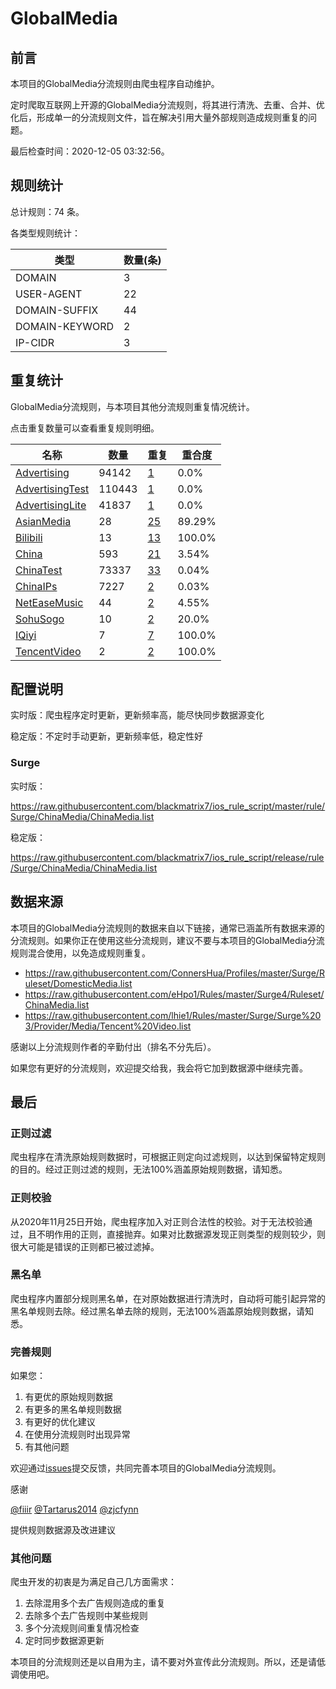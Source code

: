 # GlobalMedia

## 前言

本项目的GlobalMedia分流规则由爬虫程序自动维护。

定时爬取互联网上开源的GlobalMedia分流规则，将其进行清洗、去重、合并、优化后，形成单一的分流规则文件，旨在解决引用大量外部规则造成规则重复的问题。




最后检查时间：2020-12-05 03:32:56。

## 规则统计

总计规则：74 条。

各类型规则统计：

| 类型 | 数量(条) |
| ---- | ---- |
| DOMAIN | 3 |
| USER-AGENT | 22 |
| DOMAIN-SUFFIX | 44 |
| DOMAIN-KEYWORD | 2 |
| IP-CIDR | 3 |
## 重复统计

GlobalMedia分流规则，与本项目其他分流规则重复情况统计。

点击重复数量可以查看重复规则明细。

| 名称 | 数量 | 重复 | 重合度 |
| ---- | ---- | ---- | ------ |
|  [Advertising](https://github.com/blackmatrix7/ios_rule_script/tree/master/rule/Surge/Advertising)    | 94142   | [1](https://github.com/blackmatrix7/ios_rule_script/tree/master/rule/Surge/ChinaMedia/Repeat.list)   |   0.0% |
|  [AdvertisingTest](https://github.com/blackmatrix7/ios_rule_script/tree/master/rule/Surge/AdvertisingTest)    | 110443   | [1](https://github.com/blackmatrix7/ios_rule_script/tree/master/rule/Surge/ChinaMedia/Repeat.list)   |   0.0% |
|  [AdvertisingLite](https://github.com/blackmatrix7/ios_rule_script/tree/master/rule/Surge/AdvertisingLite)    | 41837   | [1](https://github.com/blackmatrix7/ios_rule_script/tree/master/rule/Surge/ChinaMedia/Repeat.list)   |   0.0% |
|  [AsianMedia](https://github.com/blackmatrix7/ios_rule_script/tree/master/rule/Surge/AsianMedia)    | 28   | [25](https://github.com/blackmatrix7/ios_rule_script/tree/master/rule/Surge/ChinaMedia/Repeat.list)   |   89.29% |
|  [Bilibili](https://github.com/blackmatrix7/ios_rule_script/tree/master/rule/Surge/Bilibili)    | 13   | [13](https://github.com/blackmatrix7/ios_rule_script/tree/master/rule/Surge/ChinaMedia/Repeat.list)   |   100.0% |
|  [China](https://github.com/blackmatrix7/ios_rule_script/tree/master/rule/Surge/China)    | 593   | [21](https://github.com/blackmatrix7/ios_rule_script/tree/master/rule/Surge/ChinaMedia/Repeat.list)   |   3.54% |
|  [ChinaTest](https://github.com/blackmatrix7/ios_rule_script/tree/master/rule/Surge/ChinaTest)    | 73337   | [33](https://github.com/blackmatrix7/ios_rule_script/tree/master/rule/Surge/ChinaMedia/Repeat.list)   |   0.04% |
|  [ChinaIPs](https://github.com/blackmatrix7/ios_rule_script/tree/master/rule/Surge/ChinaIPs)    | 7227   | [2](https://github.com/blackmatrix7/ios_rule_script/tree/master/rule/Surge/ChinaMedia/Repeat.list)   |   0.03% |
|  [NetEaseMusic](https://github.com/blackmatrix7/ios_rule_script/tree/master/rule/Surge/NetEaseMusic)    | 44   | [2](https://github.com/blackmatrix7/ios_rule_script/tree/master/rule/Surge/ChinaMedia/Repeat.list)   |   4.55% |
|  [SohuSogo](https://github.com/blackmatrix7/ios_rule_script/tree/master/rule/Surge/SohuSogo)    | 10   | [2](https://github.com/blackmatrix7/ios_rule_script/tree/master/rule/Surge/ChinaMedia/Repeat.list)   |   20.0% |
|  [IQiyi](https://github.com/blackmatrix7/ios_rule_script/tree/master/rule/Surge/IQiyi)    | 7   | [7](https://github.com/blackmatrix7/ios_rule_script/tree/master/rule/Surge/ChinaMedia/Repeat.list)   |   100.0% |
|  [TencentVideo](https://github.com/blackmatrix7/ios_rule_script/tree/master/rule/Surge/TencentVideo)    | 2   | [2](https://github.com/blackmatrix7/ios_rule_script/tree/master/rule/Surge/ChinaMedia/Repeat.list)   |   100.0% |
## 配置说明

实时版：爬虫程序定时更新，更新频率高，能尽快同步数据源变化

稳定版：不定时手动更新，更新频率低，稳定性好

### Surge 
实时版：

https://raw.githubusercontent.com/blackmatrix7/ios_rule_script/master/rule/Surge/ChinaMedia/ChinaMedia.list

稳定版：

https://raw.githubusercontent.com/blackmatrix7/ios_rule_script/release/rule/Surge/ChinaMedia/ChinaMedia.list

## 数据来源

本项目的GlobalMedia分流规则的数据来自以下链接，通常已涵盖所有数据来源的分流规则。如果你正在使用这些分流规则，建议不要与本项目的GlobalMedia分流规则混合使用，以免造成规则重复。

- https://raw.githubusercontent.com/ConnersHua/Profiles/master/Surge/Ruleset/DomesticMedia.list
- https://raw.githubusercontent.com/eHpo1/Rules/master/Surge4/Ruleset/ChinaMedia.list
- https://raw.githubusercontent.com/lhie1/Rules/master/Surge/Surge%203/Provider/Media/Tencent%20Video.list


感谢以上分流规则作者的辛勤付出（排名不分先后）。

如果您有更好的分流规则，欢迎提交给我，我会将它加到数据源中继续完善。

## 最后

### 正则过滤

爬虫程序在清洗原始规则数据时，可根据正则定向过滤规则，以达到保留特定规则的目的。经过正则过滤的规则，无法100%涵盖原始规则数据，请知悉。

### 正则校验

从2020年11月25日开始，爬虫程序加入对正则合法性的校验。对于无法校验通过，且不明作用的正则，直接抛弃。如果对比数据源发现正则类型的规则较少，则很大可能是错误的正则都已被过滤掉。

### 黑名单

爬虫程序内置部分规则黑名单，在对原始数据进行清洗时，自动将可能引起异常的黑名单规则去除。经过黑名单去除的规则，无法100%涵盖原始规则数据，请知悉。

### 完善规则

如果您：

1. 有更优的原始规则数据
2. 有更多的黑名单规则数据
3. 有更好的优化建议
4. 在使用分流规则时出现异常
5. 有其他问题

欢迎通过[issues](https://github.com/blackmatrix7/ios_rule_script/issues/new)提交反馈，共同完善本项目的GlobalMedia分流规则。

感谢

[@fiiir](https://github.com/fiiir) [@Tartarus2014](https://github.com/Tartarus2014) [@zjcfynn](https://github.com/zjcfynn) 

提供规则数据源及改进建议

### 其他问题

爬虫开发的初衷是为满足自己几方面需求：

1. 去除混用多个去广告规则造成的重复
2. 去除多个去广告规则中某些规则
3. 多个分流规则间重复情况检查
4. 定时同步数据源更新

本项目的分流规则还是以自用为主，请不要对外宣传此分流规则。所以，还是请低调使用吧。